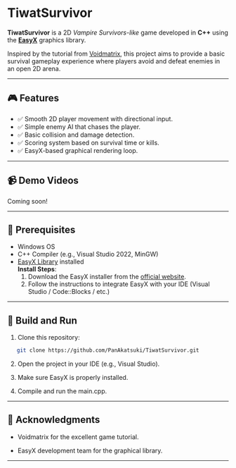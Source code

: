# TiwatSurvivor

**TiwatSurvivor** is a 2D *Vampire Survivors-like* game developed in **C++** using the [**EasyX**](https://easyx.cn/) graphics library.

Inspired by the tutorial from [Voidmatrix](https://www.bilibili.com/video/BV1eM4m1S74K), this project aims to provide a basic survival gameplay experience where players avoid and defeat enemies in an open 2D arena.

---

## 🎮 Features

- ✅ Smooth 2D player movement with directional input.
- ✅ Simple enemy AI that chases the player.
- ✅ Basic collision and damage detection.
- ✅ Scoring system based on survival time or kills.
- ✅ EasyX-based graphical rendering loop.

---

## 📹 Demo Videos

Coming soon!

---

## 🧰 Prerequisites

- Windows OS
- C++ Compiler (e.g., Visual Studio 2022, MinGW)
- [EasyX Library](https://easyx.cn/) installed  
  **Install Steps**:
  1. Download the EasyX installer from the [official website](https://easyx.cn/).
  2. Follow the instructions to integrate EasyX with your IDE (Visual Studio / Code::Blocks / etc.)
  
---

## 🚀 Build and Run

1. Clone this repository:

```bash
   git clone https://github.com/PanAkatsuki/TiwatSurvivor.git
   ```
   
2. Open the project in your IDE (e.g., Visual Studio).

3. Make sure EasyX is properly installed.

4. Compile and run the main.cpp.

---

## 🙏 Acknowledgments

- Voidmatrix for the excellent game tutorial.

- EasyX development team for the graphical library.

---